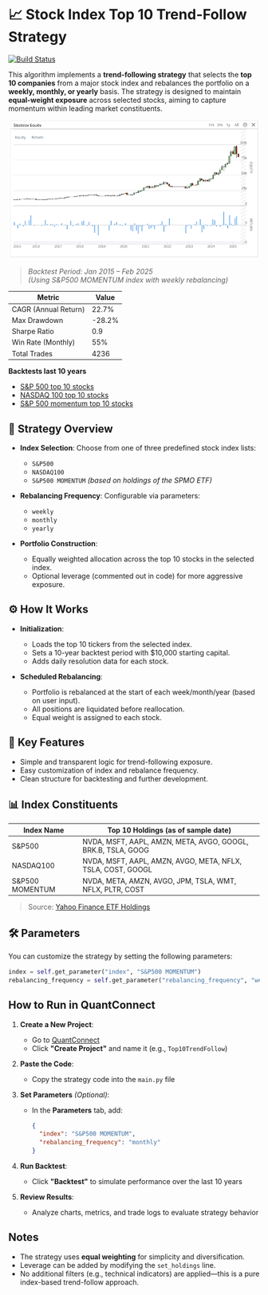 # 📈 Stock Index Top 10 Trend-Follow Strategy
[![Build Status](https://img.shields.io/badge/QuantConnect-blue)](https://www.quantconnect.com/)


This algorithm implements a **trend-following strategy** that selects the **top 10 companies** from a major stock index and rebalances the portfolio on a **weekly, monthly, or yearly** basis. The strategy is designed to maintain **equal-weight exposure** across selected stocks, aiming to capture momentum within leading market constituents.

![](resources/strategyEquity.png)

> *Backtest Period: Jan 2015 – Feb 2025*  
> *(Using S&P500 MOMENTUM index with weekly rebalancing)*

| Metric                  | Value         |
|-------------------------|---------------|
| CAGR (Annual Return)    | 22.7%         |
| Max Drawdown            | -28.2%        |
| Sharpe Ratio            | 0.9           |
| Win Rate (Monthly)      | 55%           |
| Total Trades            | 4236          |

**Backtests last 10 years**
* [S&P 500 top 10 stocks](https://s3.amazonaws.com/reports.quantconnect.com/344866/24380342/692624d32b117a48857e6e209ede038b.pdf)
* [NASDAQ 100 top 10 stocks](https://s3.amazonaws.com/reports.quantconnect.com/344866/24380342/e9b4954f12329fd941d9a5f5fb3a5cf9.pdf)
* [S&P 500 momentum top 10 stocks](https://s3.amazonaws.com/reports.quantconnect.com/344866/24380342/738d2a888ec29b67afb1706a66689932.pdf)

## 🚀 Strategy Overview

- **Index Selection**: Choose from one of three predefined stock index lists:
  - `S&P500`
  - `NASDAQ100`
  - `S&P500 MOMENTUM` *(based on holdings of the SPMO ETF)*

- **Rebalancing Frequency**: Configurable via parameters:
  - `weekly`
  - `monthly`
  - `yearly`

- **Portfolio Construction**:
  - Equally weighted allocation across the top 10 stocks in the selected index.
  - Optional leverage (commented out in code) for more aggressive exposure.

## ⚙️ How It Works

- **Initialization**:
  - Loads the top 10 tickers from the selected index.
  - Sets a 10-year backtest period with $10,000 starting capital.
  - Adds daily resolution data for each stock.

- **Scheduled Rebalancing**:
  - Portfolio is rebalanced at the start of each week/month/year (based on user input).
  - All positions are liquidated before reallocation.
  - Equal weight is assigned to each stock.

## 🧠 Key Features

- Simple and transparent logic for trend-following exposure.
- Easy customization of index and rebalance frequency.
- Clean structure for backtesting and further development.

## 📊 Index Constituents

| Index Name         | Top 10 Holdings (as of sample date) |
|--------------------|--------------------------------------|
| S&P500             | NVDA, MSFT, AAPL, AMZN, META, AVGO, GOOGL, BRK.B, TSLA, GOOG |
| NASDAQ100          | NVDA, MSFT, AAPL, AMZN, AVGO, META, NFLX, TSLA, COST, GOOGL |
| S&P500 MOMENTUM    | NVDA, META, AMZN, AVGO, JPM, TSLA, WMT, NFLX, PLTR, COST |

> Source: [Yahoo Finance ETF Holdings](https://finance.yahoo.com/)

## 🛠️ Parameters

You can customize the strategy by setting the following parameters:

```python
index = self.get_parameter("index", "S&P500 MOMENTUM")
rebalancing_frequency = self.get_parameter("rebalancing_frequency", "weekly")
```

## How to Run in QuantConnect

1. **Create a New Project**:
   - Go to [QuantConnect](https://www.quantconnect.com/)
   - Click **"Create Project"** and name it (e.g., `Top10TrendFollow`)

2. **Paste the Code**:
   - Copy the strategy code into the `main.py` file

3. **Set Parameters** *(Optional)*:
   - In the **Parameters** tab, add:
     ```json
     {
       "index": "S&P500 MOMENTUM",
       "rebalancing_frequency": "monthly"
     }
     ```

4. **Run Backtest**:
   - Click **"Backtest"** to simulate performance over the last 10 years

5. **Review Results**:
   - Analyze charts, metrics, and trade logs to evaluate strategy behavior

## Notes

- The strategy uses **equal weighting** for simplicity and diversification.
- Leverage can be added by modifying the `set_holdings` line.
- No additional filters (e.g., technical indicators) are applied—this is a pure index-based trend-follow approach.
